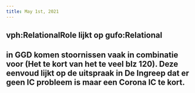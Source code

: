 ```yaml
---
title: May 1st, 2021
---
```


## vph:RelationalRole lijkt op gufo:Relational
## in GGD komen stoornissen vaak in combinatie voor (Het te kort van het te veel blz 120). Deze eenvoud lijkt op de uitspraak in De Ingreep dat er geen **IC** probleem is maar een **Corona IC** te kort.
